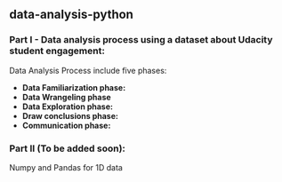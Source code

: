 ## data-analysis-python ##

### Part I - Data analysis process using a dataset about Udacity student engagement: ###
Data Analysis Process include five phases:
- **Data Familiarization phase:**
- **Data Wrangeling phase**
- **Data Exploration phase:**
- **Draw conclusions phase:**
- **Communication phase:**

### Part II (To be added soon): ###
Numpy and Pandas for 1D data
